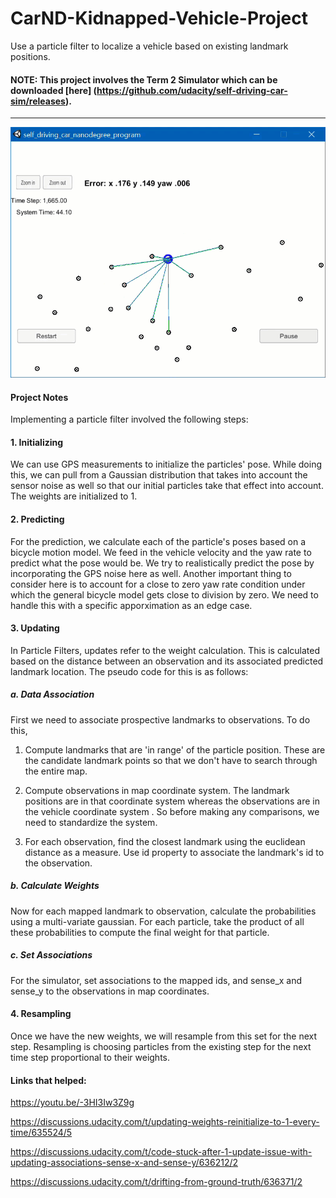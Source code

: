# CarND-Kidnapped-Vehicle-Project
Use a particle filter to localize a vehicle based on existing landmark positions.

#### NOTE: This project involves the Term 2 Simulator which can be downloaded [here] (https://github.com/udacity/self-driving-car-sim/releases).

[//]: # (Image References)

[image1]: ./readme_images/passed.gif "Final Result"

---

![alt text][image1]

#### Project Notes
Implementing a particle filter involved the following steps:

#### 1. Initializing
We can use GPS measurements to initialize the particles' pose. While doing this, we can pull from a Gaussian distribution that takes into account the sensor noise as well so that our initial particles take that effect into account. The weights are initialized to 1.

#### 2. Predicting
For the prediction, we calculate each of the particle's poses based on a bicycle motion model. We feed in the vehicle velocity and the yaw rate to predict what the pose would be. We try to realistically predict the pose by incorporating the GPS noise here as well. Another important thing to consider here is to account for a close to zero yaw rate condition under which the general bicycle model gets close to division by zero. We need to handle this with a specific apporximation as an edge case.

#### 3. Updating
In Particle Filters, updates refer to the weight calculation. This is calculated based on the distance between an observation and its associated predicted landmark location. The pseudo code for this is as follows:

##### a. Data Association 
First we need to associate prospective landmarks to observations. To do this,

1. Compute landmarks that are 'in range' of the particle position. These are the candidate landmark points so that we don't have to search through the entire map.

2. Compute observations in map coordinate system. The landmark positions are in that coordinate system whereas the observations are in the vehicle coordinate system . So before making any comparisons, we need to standardize the system.

3. For each observation, find the closest landmark using the euclidean distance as a measure. Use id property to associate the landmark's id to the observation.

##### b. Calculate Weights 
Now for each mapped landmark to observation, calculate the probabilities using a multi-variate gaussian. For each particle, take the product of all these probabilities to compute the final weight for that particle. 

##### c. Set Associations 
For the simulator, set associations to the mapped ids, and sense_x and sense_y to the observations in map coordinates.

#### 4. Resampling
Once we have the new weights, we will resample from this set for the next step. Resampling is choosing particles from the existing step for the next time step proportional to their weights.

#### Links that helped:
https://youtu.be/-3HI3Iw3Z9g

https://discussions.udacity.com/t/updating-weights-reinitialize-to-1-every-time/635524/5

https://discussions.udacity.com/t/code-stuck-after-1-update-issue-with-updating-associations-sense-x-and-sense-y/636212/2

https://discussions.udacity.com/t/drifting-from-ground-truth/636371/2



